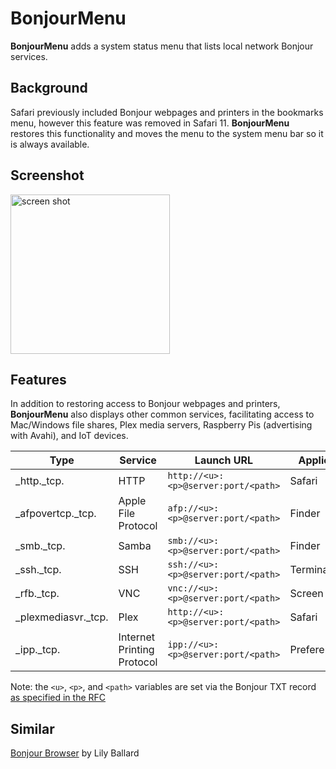 # BonjourMenu
**BonjourMenu** adds a system status menu that lists local network Bonjour services.

## Background
Safari previously included Bonjour webpages and printers in the bookmarks menu, however this feature was removed in Safari 11. **BonjourMenu** restores this functionality and moves the menu to the system menu bar so it is always available.

## Screenshot
<img width="255" alt="screen shot" src="https://user-images.githubusercontent.com/57339/34313022-0f5874a4-e71d-11e7-9282-695586523e49.png">

## Features
In addition to restoring access to Bonjour webpages and printers, **BonjourMenu** also displays other common services, facilitating access to Mac/Windows file shares, Plex media servers, Raspberry Pis (advertising with Avahi), and IoT devices.

| Type | Service | Launch URL | Application | 
| --- | --- | --- | --- |
| _http._tcp. | HTTP | `http://<u>:<p>@server:port/<path>` | Safari |
| _afpovertcp._tcp. | Apple File Protocol | `afp://<u>:<p>@server:port/<path>` | Finder |
| _smb._tcp. | Samba | `smb://<u>:<p>@server:port/<path>` | Finder |
| _ssh._tcp. | SSH | `ssh://<u>:<p>@server:port/<path>` | Terminal |
| _rfb._tcp. | VNC | `vnc://<u>:<p>@server:port/<path>` | Screen&nbsp;Sharing |
| _plexmediasvr._tcp. | Plex | `http://<u>:<p>@server:port/<path>` | Safari |
| _ipp._tcp. | Internet Printing Protocol | `ipp://<u>:<p>@server:port/<path>` | Preferences |

Note: the `<u>`, `<p>`, and `<path>` variables are set via the Bonjour TXT record [as specified in the RFC](http://www.dns-sd.org/ServiceTypes.html)

## Similar
[Bonjour Browser](http://tildesoft.com) by Lily Ballard
